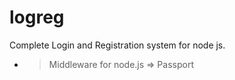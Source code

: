 # logreg
Complete Login and Registration system for node js.

- > Middleware for node.js => Passport
